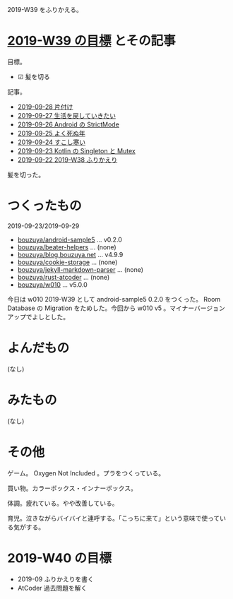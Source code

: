 2019-W39 をふりかえる。

# [2019-W39 の目標][2019-09-22] とその記事

目標。

- ☑ 髪を切る

記事。

- [2019-09-28 片付け][2019-09-28]
- [2019-09-27 生活を戻していきたい][2019-09-27]
- [2019-09-26 Android の StrictMode][2019-09-26]
- [2019-09-25 よく死ぬ年][2019-09-25]
- [2019-09-24 すこし寒い][2019-09-24]
- [2019-09-23 Kotlin の Singleton と Mutex][2019-09-23]
- [2019-09-22 2019-W38 ふりかえり][2019-09-22]

髪を切った。

# つくったもの

2019-09-23/2019-09-29

- [bouzuya/android-sample5][] ... v0.2.0
- [bouzuya/beater-helpers][] ... (none)
- [bouzuya/blog.bouzuya.net][] ... v4.9.9
- [bouzuya/cookie-storage][] ... (none)
- [bouzuya/jekyll-markdown-parser][] ... (none)
- [bouzuya/rust-atcoder][] ... (none)
- [bouzuya/w010][] ... v5.0.0

今日は w010 2019-W39 として android-sample5 0.2.0 をつくった。 Room Database の Migration をためした。今回から w010 v5 。マイナーバージョンアップでよしとした。

# よんだもの

(なし)

# みたもの

(なし)

# その他

ゲーム。 Oxygen Not Included 。プラをつくっている。

買い物。カラーボックス・インナーボックス。

体調。疲れている。やや改善している。

育児。泣きながらバイバイと連呼する。「こっちに来て」という意味で使っている気がする。

# 2019-W40 の目標

- 2019-09 ふりかえりを書く
- AtCoder 過去問題を解く

[2019-09-22]: https://blog.bouzuya.net/2019/09/22/
[2019-09-23]: https://blog.bouzuya.net/2019/09/23/
[2019-09-24]: https://blog.bouzuya.net/2019/09/24/
[2019-09-25]: https://blog.bouzuya.net/2019/09/25/
[2019-09-26]: https://blog.bouzuya.net/2019/09/26/
[2019-09-27]: https://blog.bouzuya.net/2019/09/27/
[2019-09-28]: https://blog.bouzuya.net/2019/09/28/
[bouzuya/android-sample5]: https://github.com/bouzuya/android-sample5
[bouzuya/beater-helpers]: https://github.com/bouzuya/beater-helpers
[bouzuya/blog.bouzuya.net]: https://github.com/bouzuya/blog.bouzuya.net
[bouzuya/cookie-storage]: https://github.com/bouzuya/cookie-storage
[bouzuya/jekyll-markdown-parser]: https://github.com/bouzuya/jekyll-markdown-parser
[bouzuya/rust-atcoder]: https://github.com/bouzuya/rust-atcoder
[bouzuya/w010]: https://github.com/bouzuya/w010
